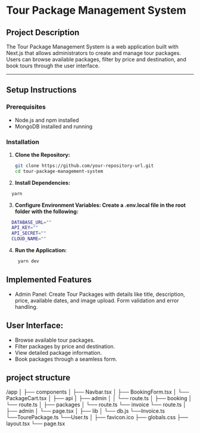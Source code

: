 # Tour Package Management System

## Project Description

The Tour Package Management System is a web application built with Next.js that allows administrators to create and manage tour packages. Users can browse available packages, filter by price and destination, and book tours through the user interface.

---

## Setup Instructions

### Prerequisites

- Node.js and npm installed
- MongoDB installed and running

### Installation

1. **Clone the Repository:**

   ```bash
   git clone https://github.com/your-repository-url.git
   cd tour-package-management-system

   ```

2. **Install Dependencies:**
  ```bash
    yarn
   ```

3. **Configure Environment Variables: Create a .env.local file in the root folder with the following:**
  ```bash
    DATABASE_URL=""
    API_KEY=""
    API_SECRET=""
    CLOUD_NAME=""
  ```

4. **Run the Application:**
   ```bash
    yarn dev
   ```

## Implemented Features
- Admin Panel:
   Create Tour Packages with details like title, description, price, available dates, and image upload.
   Form validation and error handling.

## User Interface: 
- Browse available tour packages.
- Filter packages by price and destination.
- View detailed package information.
- Book packages through a seamless form.

## project structure
/app
│
├── components
│   ├── Navbar.tsx
│   ├── BookingForm.tsx
│   └── PackageCart.tsx
│
├── api
│   ├── admin
│   │   └── route.ts
│   ├── booking
    │    └── route.ts
│   ├── packages
    │   └── route.ts
    └── invoice
        └── route.ts
│
├── admin
│   └── page.tsx
│
├── lib
│   └── db.js
    └──Invoice.ts
    └──TourePackage.ts
    └──User.ts
│
├── favicon.ico
├── globals.css
├── layout.tsx
└── page.tsx
